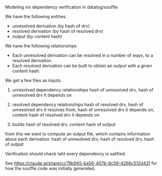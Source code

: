 Modeling nix dependency verification in datalog/souffle

We have the following entities

* unresolved derivation (by hash of drv)
* resolved derivation (by hash of resolved drv)
* output (by content hash)

We have the following relationships

* Each unresolved derivation can be resolved in a number of ways, to a resolved derivation.
* Each resolved derivation can be built to obtain an output with  a given content hash.

We get a few files as inputs

1. unresolved dependency relationships
hash of unresolved drv, hash of unresolved drv it depends on

2. resolved dependency relationships
hash of resolved drv, hash of unresolved drv it resolves from, hash of unresolved drv it depends on, content hash of resolved drv it depends on

3. builds
hash of resolved drv, content hash of output

from this we want to compute an output file, which contains information about each derivation:
hash of unresolved drv, hash of resolved drv, hash of output

Verification should check taht every dependency is satified.

See https://claude.ai/share/cc79b945-ba56-407b-8c59-4266c512d42f for how the souffle code was initially generated.
